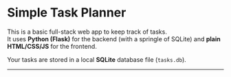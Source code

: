 # Simple Task Planner

This is a basic full-stack web app to keep track of tasks.  
It uses **Python (Flask)** for the backend (with a springle of SQLite) and **plain HTML/CSS/JS** for the frontend.

Your tasks are stored in a local **SQLite** database file (`tasks.db`).

---
